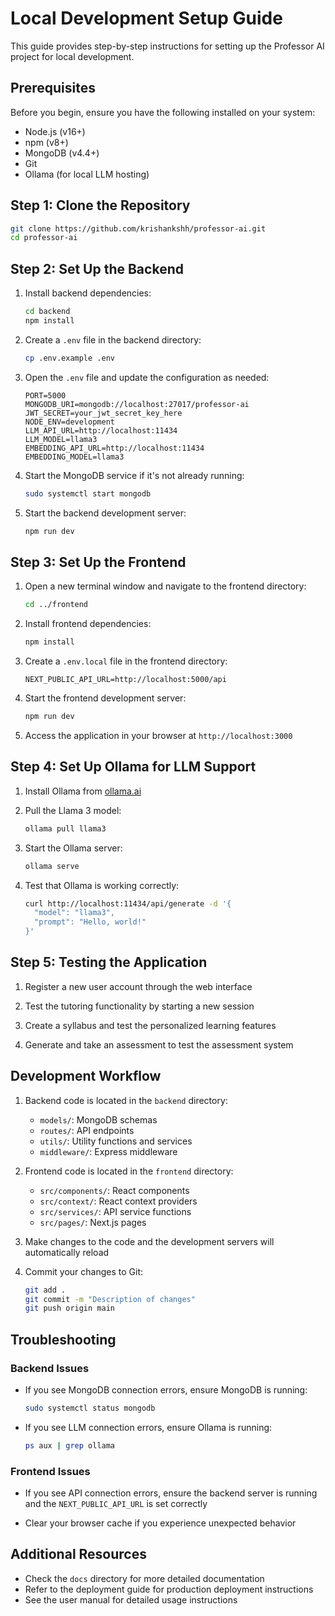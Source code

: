 # Local Development Setup Guide

This guide provides step-by-step instructions for setting up the Professor AI project for local development.

## Prerequisites

Before you begin, ensure you have the following installed on your system:

- Node.js (v16+)
- npm (v8+)
- MongoDB (v4.4+)
- Git
- Ollama (for local LLM hosting)

## Step 1: Clone the Repository

```bash
git clone https://github.com/krishankshh/professor-ai.git
cd professor-ai
```

## Step 2: Set Up the Backend

1. Install backend dependencies:
   ```bash
   cd backend
   npm install
   ```

2. Create a `.env` file in the backend directory:
   ```bash
   cp .env.example .env
   ```

3. Open the `.env` file and update the configuration as needed:
   ```
   PORT=5000
   MONGODB_URI=mongodb://localhost:27017/professor-ai
   JWT_SECRET=your_jwt_secret_key_here
   NODE_ENV=development
   LLM_API_URL=http://localhost:11434
   LLM_MODEL=llama3
   EMBEDDING_API_URL=http://localhost:11434
   EMBEDDING_MODEL=llama3
   ```

4. Start the MongoDB service if it's not already running:
   ```bash
   sudo systemctl start mongodb
   ```

5. Start the backend development server:
   ```bash
   npm run dev
   ```

## Step 3: Set Up the Frontend

1. Open a new terminal window and navigate to the frontend directory:
   ```bash
   cd ../frontend
   ```

2. Install frontend dependencies:
   ```bash
   npm install
   ```

3. Create a `.env.local` file in the frontend directory:
   ```
   NEXT_PUBLIC_API_URL=http://localhost:5000/api
   ```

4. Start the frontend development server:
   ```bash
   npm run dev
   ```

5. Access the application in your browser at `http://localhost:3000`

## Step 4: Set Up Ollama for LLM Support

1. Install Ollama from [ollama.ai](https://ollama.ai)

2. Pull the Llama 3 model:
   ```bash
   ollama pull llama3
   ```

3. Start the Ollama server:
   ```bash
   ollama serve
   ```

4. Test that Ollama is working correctly:
   ```bash
   curl http://localhost:11434/api/generate -d '{
     "model": "llama3",
     "prompt": "Hello, world!"
   }'
   ```

## Step 5: Testing the Application

1. Register a new user account through the web interface

2. Test the tutoring functionality by starting a new session

3. Create a syllabus and test the personalized learning features

4. Generate and take an assessment to test the assessment system

## Development Workflow

1. Backend code is located in the `backend` directory:
   - `models/`: MongoDB schemas
   - `routes/`: API endpoints
   - `utils/`: Utility functions and services
   - `middleware/`: Express middleware

2. Frontend code is located in the `frontend` directory:
   - `src/components/`: React components
   - `src/context/`: React context providers
   - `src/services/`: API service functions
   - `src/pages/`: Next.js pages

3. Make changes to the code and the development servers will automatically reload

4. Commit your changes to Git:
   ```bash
   git add .
   git commit -m "Description of changes"
   git push origin main
   ```

## Troubleshooting

### Backend Issues

- If you see MongoDB connection errors, ensure MongoDB is running:
  ```bash
  sudo systemctl status mongodb
  ```

- If you see LLM connection errors, ensure Ollama is running:
  ```bash
  ps aux | grep ollama
  ```

### Frontend Issues

- If you see API connection errors, ensure the backend server is running and the `NEXT_PUBLIC_API_URL` is set correctly

- Clear your browser cache if you experience unexpected behavior

## Additional Resources

- Check the `docs` directory for more detailed documentation
- Refer to the deployment guide for production deployment instructions
- See the user manual for detailed usage instructions
